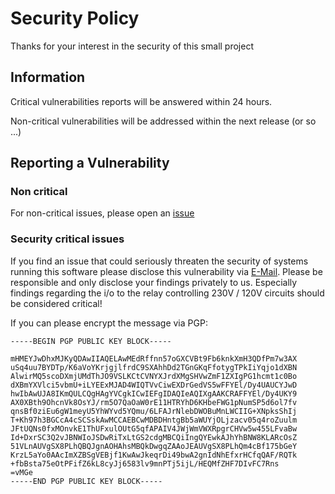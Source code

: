 # Security Policy
Thanks for your interest in the security of this small project

## Information
Critical vulnerabilities reports will be answered within 24 hours.

Non-critical vulnerabilities will be addressed within the next release (or so ...)

## Reporting a Vulnerability

### Non critical
For non-critical issues, please open an [issue](https://github.com/mhupfauer/picure/issues/new)


### Security critical issues
If you find an issue that could seriously threaten the security of systems running this software please disclose this vulnerability via [E-Mail](mailto:markus@hupfauer.one?subject?VULNERABILITY). Please be responsible and only disclose your findings privately to us. Especially findings regarding the i/o to the relay controlling 230V / 120V circuits should be considered critical!

If you can please encrypt the message via PGP:

```pgp
-----BEGIN PGP PUBLIC KEY BLOCK-----

mHMEYJwDhxMJKyQDAwIIAQELAwMEdRffnn57oGXCVBt9Fb6knkXmH3QDfPm7w3AX
uSq4uu7BYDTp/K6aVoYKrjgjlfrdC9SXAhhDd2TGnGKqFfotygTPkIiYqjo1dXBN
AlwirMQ5scoDXmjUMdThJO9VSLKCtCVNYXJrdXMgSHVwZmF1ZXIgPG1hcmt1c0Bo
dXBmYXVlci5vbmU+iLYEExMJAD4WIQTVvCiwEXDrGedVS5wFFYEl/Dy4UAUCYJwD
hwIbAwUJA8IKmQULCQgHAgYVCgkICwIEFgIDAQIeAQIXgAAKCRAFFYEl/Dy4UKY9
AX0XBth9OhcnVk8OsYJ/rm5O7QaOaW0rE11HTRYhD6KHbeFWG1pNumSP5d6ol7fv
qnsBf0ziEu6gW1meyU5YhWYvd5YQmu/6LFAJrNlebDWOBuMnLWCIIG+XNpksShIj
T+Kh97h3BGCcA4cSCSskAwMCCAEBCwMDBDHntgBb5aWUYjOLjzacv05q4roZuulm
JFtUQNs0fxMOnvkE1ThUFxulOUtG5qfAPAIV4JWjWmVWXRpgrCHVw5w455LFvaBw
Id+DxrSC3Q2vJBNWIoJSDwRiTxLtGS2cdgMBCQiIngQYEwkAJhYhBNW8KLARcOsZ
51VLnAUVgSX8PLhQBQJgnAOHAhsMBQkDwgqZAAoJEAUVgSX8PLhQm4cBf175bGeY
KrzL5aYo0AAcImXZBSgVEBjf1KwAwJkeqrDi49bwA2gnIdNhEfxrHCfqQAF/RQTk
+fbBsta75eOtPFifZ6kL8cyJj6583lv9mnPTj5ijL/HEQMfZHF7DIvFC7Rns
=vMGe
-----END PGP PUBLIC KEY BLOCK-----
```
